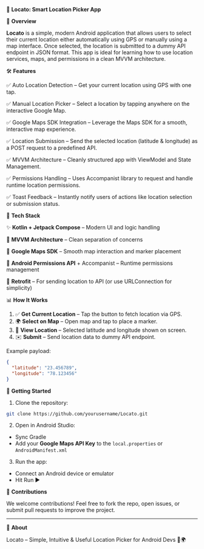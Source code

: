 📍 **Locato: Smart Location Picker App**



🚀 **Overview**

**Locato** is a simple, modern Android application that allows users to select their current location either automatically using GPS or manually using a map interface. Once selected, the location is submitted to a dummy API endpoint in JSON format. This app is ideal for learning how to use location services, maps, and permissions in a clean MVVM architecture.



🛠️ **Features**

✅ Auto Location Detection – Get your current location using GPS with one tap.

✅ Manual Location Picker – Select a location by tapping anywhere on the interactive Google Map.

✅ Google Maps SDK Integration – Leverage the Maps SDK for a smooth, interactive map experience.

✅ Location Submission – Send the selected location (latitude & longitude) as a POST request to a predefined API.

✅ MVVM Architecture – Cleanly structured app with ViewModel and State Management.

✅ Permissions Handling – Uses Accompanist library to request and handle runtime location permissions.

✅ Toast Feedback – Instantly notify users of actions like location selection or submission status.



📂 **Tech Stack**

✨ **Kotlin + Jetpack Compose** – Modern UI and logic handling

📝 **MVVM Architecture** – Clean separation of concerns

📅 **Google Maps SDK** – Smooth map interaction and marker placement

📲 **Android Permissions API** + Accompanist – Runtime permissions management

🚀 **Retrofit** – For sending location to API (or use URLConnection for simplicity)



📊 **How It Works**

1. ✅ **Get Current Location** – Tap the button to fetch location via GPS.
2. 🌍 **Select on Map** – Open map and tap to place a marker.
3. 🚊 **View Location** – Selected latitude and longitude shown on screen.
4. ✉️ **Submit** – Send location data to dummy API endpoint.

Example payload:
```json
{
  "latitude": "23.456789",
  "longitude": "78.123456"
}
```



🚀 **Getting Started**

1. Clone the repository:
```bash
git clone https://github.com/yourusername/Locato.git
```

2. Open in Android Studio:
- Sync Gradle
- Add your **Google Maps API Key** to the `local.properties` or `AndroidManifest.xml`

3. Run the app:
- Connect an Android device or emulator
- Hit Run ▶️



🤝 **Contributions**

We welcome contributions! Feel free to fork the repo, open issues, or submit pull requests to improve the project.

---

📆 **About**

Locato – Simple, Intuitive & Useful Location Picker for Android Devs 🚀🌍

